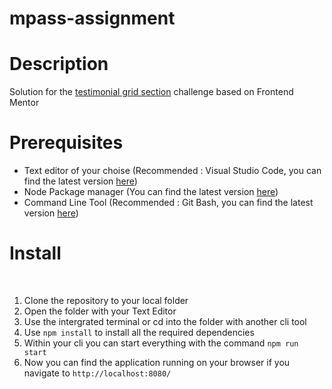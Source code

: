 # mpass-assignment 
<h1>Description</h1>
<p>Solution for the <a href="https://www.frontendmentor.io/challenges/testimonials-grid-section-Nnw6J7Un7">testimonial grid section</a> challenge based on Frontend Mentor</p>


<h1>Prerequisites</h1>
<ul>
<li>Text editor of your choise (Recommended : Visual Studio Code, you can find the latest version <a href="https://code.visualstudio.com/">here</a>)</li>
<li>Node Package manager (You can find the latest version <a href="https://nodejs.org/">here</a>)</li>
<li>Command Line Tool (Recommended : Git Bash, you can find the latest version <a href="https://git-scm.com/downloads">here</a>)</li>
</ul>


<h1>Install</h1><br>
<ol>
<li>Clone the repository to your local folder</li>
<li>Open the folder with your Text Editor</li>
<li>Use the intergrated terminal or cd into the folder with another cli tool</li>
<li>Use <code>npm install</code> to install all the required dependencies</li>
<li>Within your cli you can start everything with the command <code>npm run start</code></li>
  <li>Now you can find the application running on your browser if you navigate to <code>http://localhost:8080/</code></li>
</ol>
